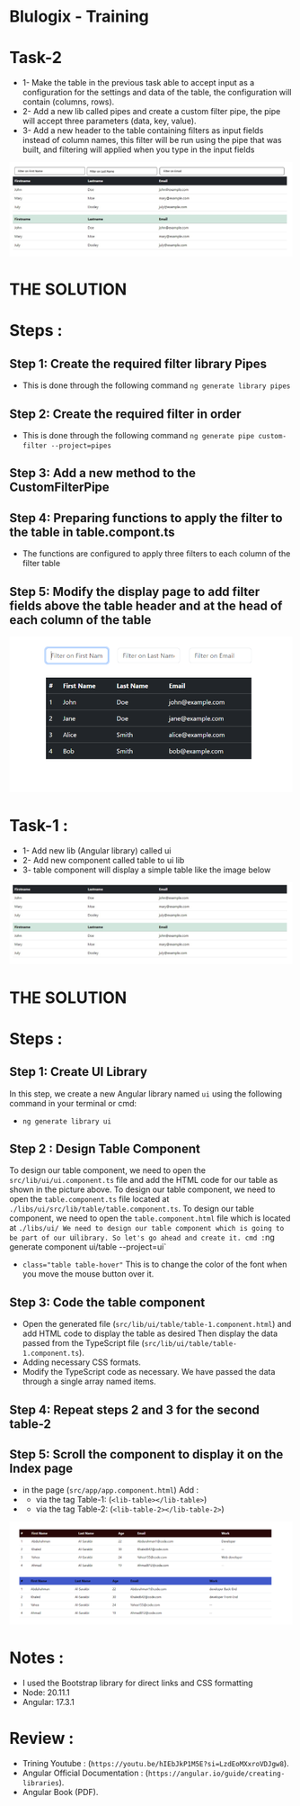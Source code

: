 # Blulogix - Training 

# Task-2
* 1- Make the table in the previous task able to accept input as a configuration for the settings and data of the   table, the configuration will contain (columns, rows).
* 2- Add a new lib called pipes and create a custom filter pipe, the pipe will accept three parameters (data, key, value).
* 3- Add a new header to the table containing filters as input fields instead of column names, this filter will be run using the pipe that was built, and filtering will applied when you type in the input fields

![](assest/Images/Task2.jpg)

# THE SOLUTION 

# Steps :
## Step 1: Create the required filter library Pipes
* This is done through the following command `ng generate library pipes`

## Step 2: Create the required filter in order
* This is done through the following command `ng generate pipe custom-filter --project=pipes`

## Step 3:  Add a new method to the CustomFilterPipe

## Step 4: Preparing functions to apply the filter to the table in table.compont.ts
* The functions are configured to apply three filters to each column of the filter table

## Step 5: Modify the display page to add filter fields above the table header and at the head of each column of the table

![](assest/Images/Task-2-S.png)

# Task-1 :
* 1- Add new lib (Angular library) called ui
* 2- Add new component called table to ui lib
* 3- table component will display a simple table like the image below

![](assest/Images/Task1.jpeg)

# THE SOLUTION 

# Steps :
## Step 1: Create UI Library
In this step, we create a new Angular
library named `ui` using the following command in your terminal or cmd:
* `ng generate library ui`

## Step 2 : Design Table Component
To design our table component, we need to open  the `src/lib/ui/ui.component.ts` file and add the HTML code for our table as shown in the picture above.
To design our table component, we need to open the `table.component.ts` file located at `./libs/ui/src/lib/table/table.component.ts`.
To design our table component, we need to open the `table.component.html` file which is located at `./libs/ui/
We need to design our table component which is going to be part of our `ui` library. So let's go ahead and create it.
cmd :
`ng generate component ui/table --project=ui`
* `class="table table-hover"` This is to change the color of the font when you move the mouse button over it.

## Step 3: Code the table component
* Open the generated file (`src/lib/ui/table/table-1.component.html`) and add HTML code
to display the table as desired Then display the data passed from the TypeScript file (`src/lib/ui/table/table-1.component.ts`). 
* Adding necessary CSS formats.
* Modify the TypeScript code as necessary. We have passed the data through a single array named items. 

## Step 4: Repeat steps 2 and 3 for the second table-2

## Step 5: Scroll the component to display it on the Index page
* in the page (`src/app/app.component.html`) Add :
* * via the tag Table-1: (`<lib-table></lib-table>`) 
* * via the tag Table-2: (`<lib-table-2></lib-table-2>`)

![](assest/Images/result.png)

# Notes :
* I used the Bootstrap library for direct links and CSS formatting 
* Node: 20.11.1
* Angular: 17.3.1

# Review : 
*  Trining Youtube : (`https://youtu.be/hIEbJkP1M5E?si=LzdEoMXxroVDJgw8`).
*  Angular  Official Documentation : (`https://angular.io/guide/creating-libraries`).
*  Angular Book (PDF).
